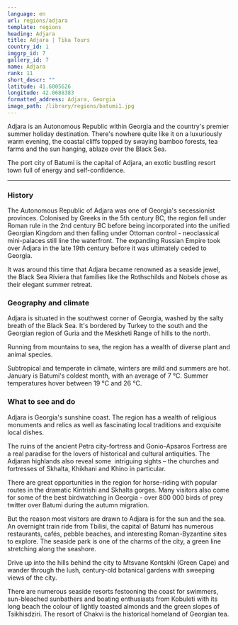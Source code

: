 ```yaml
---
language: en
url: regions/adjara
template: regions
heading: Adjara
title: Adjara | Tika Tours
country_id: 1
imggrp_id: 7
gallery_id: 7
name: Adjara
rank: 11
short_descr: ""
latitude: 41.6005626
longitude: 42.0688383
formatted_address: Adjara, Georgia
image_path: /library/regions/batumi1.jpg
---
```

<div class="row content-row"><!-- 1203 (1)-->

</div>

<div class="row content-row"><!-- 1204 (2)-->
<div class="col-xs-12 col-sm-6 col-md-6"><!-- 1599 -->

Adjara is an Autonomous Republic within Georgia and the country's premier summer
holiday destination. There's nowhere quite like it on a luxuriously warm evening,
the coastal cliffs topped by swaying bamboo forests, tea farms and the sun hanging,
ablaze over the Black Sea.

</div>

<div class="col-xs-12 col-sm-6 col-md-6"><!-- 1600 -->

The port city of Batumi is the capital of Adjara, an exotic bustling resort town
full of energy and self\-confidence.

</div>

</div>

<div class="row content-row"><!-- 1205 (3)-->
<div class="col-xs-12"><!-- 1601 -->

* * *

</div>

</div>

<div class="row content-row"><!-- 1206 (4)-->
<div class="col-xs-12 col-sm-6 col-md-6"><!-- 1602 -->

### History


The Autonomous Republic of Adjara was one of Georgia's secessionist provinces. Colonised
by Greeks in the 5th century BC, the region fell under Roman rule in the 2nd century
BC before being incorporated into the unified Georgian Kingdom and then falling
under Ottoman control \- neoclassical mini\-palaces still line the waterfront. The
expanding Russian Empire took over Adjara in the late 19th century before it was
ultimately ceded to Georgia.

It was around this time that Adjara became renowned as a seaside jewel, the Black
Sea Riviera that families like the Rothschilds and Nobels chose as their elegant
summer retreat.

### Geography and climate


Adjara is situated in the southwest corner of Georgia, washed by the salty breath
of the Black Sea. It's bordered by Turkey to the south and the Georgian region of
Guria and the Meskheti Range of hills to the north.

Running from mountains to sea, the region has a wealth of diverse plant and animal
species.

Subtropical and temperate in climate, winters are mild and summers are hot. January
is Batumi's coldest month, with an average of 7 °C. Summer temperatures hover between
19 °C and 26 °C.

</div>

<div class="col-xs-12 col-sm-6 col-md-6"><!-- 1603 -->

### What to see and do


Adjara is Georgia's sunshine coast. The region has a wealth of religious monuments
and relics as well as fascinating local traditions and exquisite local dishes.

The ruins of the ancient Petra city\-fortress and Gonio\-Apsaros Fortress are a real
paradise for the lovers of historical and cultural antiquities. The Adjaran highlands
also reveal some  intriguing sights – the churches and fortresses of Skhalta, Khikhani
and Khino in particular.

There are great opportunities in the region for horse\-riding with popular routes
in the dramatic Kintrishi and Skhalta gorges. Many visitors also come for some of
the best birdwatching in Georgia \- over 800 000 birds of prey twitter over Batumi
during the autumn migration.

But the reason most visitors are drawn to Adjara is for the sun and the sea. An overnight
train ride from Tbilisi, the capital of Batumi has numerous restaurants, cafés,
pebble beaches, and interesting Roman\-Byzantine sites to explore. The seaside park
is one of the charms of the city, a green line stretching along the seashore.

Drive up into the hills behind the city to Mtsvane Kontskhi (Green Cape) and wander
through the lush, century\-old botanical gardens with sweeping views of the city.

There are numerous seaside resorts festooning the coast for swimmers, sun\-bleached
sunbathers and boating enthusiasts from Kobuleti with its long beach the colour
of lightly toasted almonds and the green slopes of Tsikhisdziri. The resort of Chakvi
is the historical homeland of Georgian tea.

</div>

</div>
